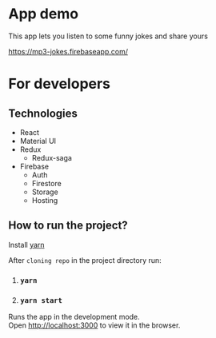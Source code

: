 # App demo
This app lets you listen to some funny jokes and share yours

https://mp3-jokes.firebaseapp.com/

# For developers

## Technologies
* React
* Material UI
* Redux
  - Redux-saga
* Firebase
  - Auth
  - Firestore
  - Storage
  - Hosting

## How to run the project?
Install [yarn](https://yarnpkg.com/) 

After `cloning repo` in the project directory run:
1. ### `yarn`
2. ### `yarn start`

Runs the app in the development mode.<br />
Open [http://localhost:3000](http://localhost:3000) to view it in the browser.
